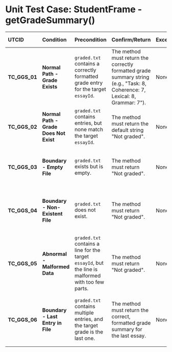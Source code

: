# Unit Test Case: StudentFrame - getGradeSummary()

| UTCID | Condition | Precondition | Confirm/Return | Exception | Log Message | Result | Type |
| :--- | :--- | :--- | :--- | :--- | :--- | :--- | :--- |
| **TC_GGS_01** | **Normal Path - Grade Exists** | `graded.txt` contains a correctly formatted grade entry for the target `essayId`. | The method must return the correctly formatted grade summary string (e.g., "Task: 8, Coherence: 7, Lexical: 8, Grammar: 7"). | None | N/A | The correct grade summary is returned for a graded essay. | N |
| **TC_GGS_02** | **Normal Path - Grade Does Not Exist** | `graded.txt` contains entries, but none match the target `essayId`. | The method must return the default string "Not graded". | None | N/A | The correct "Not graded" status is returned. | N |
| **TC_GGS_03** | **Boundary - Empty File** | `graded.txt` exists but is empty. | The method must return "Not graded". | None | N/A | The application handles an empty file without errors. | A |
| **TC_GGS_04** | **Boundary - Non-Existent File** | `graded.txt` does not exist. | The method must return "Not graded". | None | N/A | The application handles a missing file without crashing. | B |
| **TC_GGS_05** | **Abnormal - Malformed Data** | `graded.txt` contains a line for the target `essayId`, but the line is malformed with too few parts. | The method must return "Not graded". | None | N/A | The application handles the parsing error gracefully and does not crash. | A |
| **TC_GGS_06** | **Boundary - Last Entry in File** | `graded.txt` contains multiple entries, and the target grade is the last one. | The method must return the correct, formatted grade summary for the last essay. | None | N/A | The file reading loop correctly processes the last line of the file. | B |
